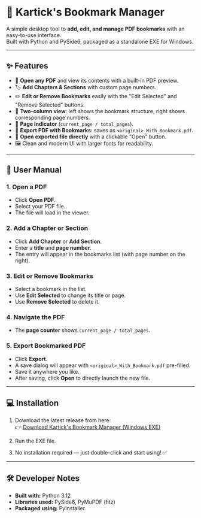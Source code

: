 
# 📖 Kartick's Bookmark Manager

A simple desktop tool to **add, edit, and manage PDF bookmarks** with an easy-to-use interface.  
Built with Python and PySide6, packaged as a standalone EXE for Windows.

---

## ✨ Features
- 📂 **Open any PDF** and view its contents with a built-in PDF preview.  
- 🏷️ **Add Chapters & Sections** with custom page numbers.  
- ✏️ **Edit or Remove Bookmarks** easily with the "Edit Selected" and "Remove Selected" buttons.  
- 📑 **Two-column view**: left shows the bookmark structure, right shows corresponding page numbers.  
- 📜 **Page Indicator** (`current_page / total_pages`).  
- 💾 **Export PDF with Bookmarks**: saves as `<original>_With_Bookmark.pdf`.  
- 📂 **Open exported file directly** with a clickable "Open" button.  
- 🖼️ Clean and modern UI with larger fonts for readability.  

---

## 📖 User Manual

### 1. Open a PDF
- Click **Open PDF**.
- Select your PDF file.
- The file will load in the viewer.

### 2. Add a Chapter or Section
- Click **Add Chapter** or **Add Section**.
- Enter a **title** and **page number**.
- The entry will appear in the bookmarks list (with page number on the right).

### 3. Edit or Remove Bookmarks
- Select a bookmark in the list.
- Use **Edit Selected** to change its title or page.
- Use **Remove Selected** to delete it.

### 4. Navigate the PDF
- The **page counter** shows `current_page / total_pages`.

### 5. Export Bookmarked PDF
- Click **Export**.
- A save dialog will appear with `<original>_With_Bookmark.pdf` pre-filled.
- Save it anywhere you like.
- After saving, click **Open** to directly launch the new file.

---

## 💻 Installation

1. Download the latest release from here:  
   👉 [Download Kartick's Bookmark Manager (Windows EXE)]([https://github.com/YOUR_USERNAME/YOUR_REPO/releases/latest](https://drive.google.com/file/d/1df9ed4Vp-i8l-T_WYza70673Z7DlkOdZ/view?usp=sharing))

2. Run the EXE file.

3. No installation required — just double-click and start using! ✅

---

## 🛠️ Developer Notes

- **Built with:** Python 3.12  
- **Libraries used:** PySide6, PyMuPDF (fitz)  
- **Packaged using:** PyInstaller

